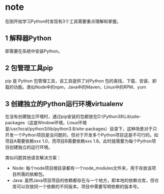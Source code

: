 # note

在刚开始学习Python时发现有3个工具需要重点理解和掌握。

## 1 解释器Python

即需要在系统中安装Python。

## 2 包管理工具pip

pip 是 Python 包管理工具，该工具提供了对Python 包的查找、下载、安装、卸载的功能。类似Node中的npm，Java中的Maven，Linux中的RPM、yum

## 3 创建独立的Python运行环境virtualenv

在没有创建独立环境时，通过pip安装的包都放在D:\Python38\Lib\site-packages（这是Window环境，Linux环境是/usr/local/python3/lib/python3.8/site-packages）目录下，这种场景对于只开发一个Python项目是没问题的，但对于开发多个Python项目这是不可行的。如项目A需要依赖xxx 1.0，而项目B需要依赖xxx 1.8。此时就需要为每个Python项目创建独立的运行环境。

类似问题其他语言解决方案：

- Node: 每个node项目根目录都有一个node_modules文件夹，用于存放该项目所需的依赖包。
- Java: 虽然Java项目项目的依赖都存在与一个地方，即本地的依赖仓库，但仓库可以存放同一个依赖的不同版本。项目中需要写明依赖的版本号。
